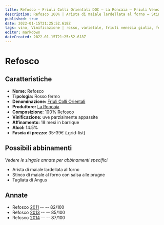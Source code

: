 ```yaml
---
title: Refosco – Friuli Colli Orientali DOC – La Roncaia – Friuli Venezia Giulia (IT) – 35-39€ – 2★-3★
description: Refosco 100% | Arista di maiale lardellata al forno – Stinco di maiale al forno – Tagliata di Angus
published: true
date: 2022-01-15T21:25:52.618Z
tags: vino, Vinificazione | rosso, varietale, friuli venezia giulia, fermo, stinco di maiale al forno, Valutazioni | 3 stelle, Prezzi | 35-39€, refosco, Alimento | maiale, Alimento-dettagli | arista, Aromatizzazione | lardellata, Cottura | al forno, tagliata
editor: markdown
dateCreated: 2022-01-15T21:25:52.618Z
---
```


# Refosco

## Caratteristiche
- **Nome:** Refosco
- **Tipologia:** Rosso fermo
- **Denominazione:** [Friuli Colli Orientali](/denominazioni/Italia/Friuli-Venezia-Giulia/DOC/Friuli-Colli-Orientali) 
- **Produttore:** [La Roncaia](/produttori/Italia/Friuli-Venezia-Giulia/La-Roncaia) 
- **Composizione:** 100% [Refosco](/vitigni/Italia/bacca-nera/refosco-dal-peduncolo-rosso)
- **Vinificazione:** uve parzialmente appassite
- **Affinamento:** 18 mesi in barrique 
- **Alcol:** 14.5%
- **Fascia di prezzo:** 35-39€
{.grid-list}



## Possibili abbinamenti
*Vedere le singole annate per abbinamenti specifici*

- Arista di maiale lardellata al forno 
- Stinco di maiale al forno con salsa alle prugne
- Tagliata di Angus

## Annate
- Refosco [2011](/vini/Italia/Friuli-Venezia-Giulia/La-Roncaia/Refosco/2012) -- <span class="star-2"></span> -- 82/100
- Refosco [2013](/vini/Italia/Friuli-Venezia-Giulia/La-Roncaia/Refosco/2013) -- <span class="star-3"></span> -- 85/100
- Refosco [2014](/vini/Italia/Friuli-Venezia-Giulia/La-Roncaia/Refosco/2014) -- <span class="star-3"></span> -- 87/100



